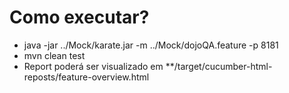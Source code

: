 <h1>Como executar?</h1>
<ul>
<li>java -jar ../Mock/karate.jar -m ../Mock/dojoQA.feature -p 8181</li>
<li>mvn clean test</li>
<li>Report poderá ser visualizado em **/target/cucumber-html-reposts/feature-overview.html</li>
</ul>
